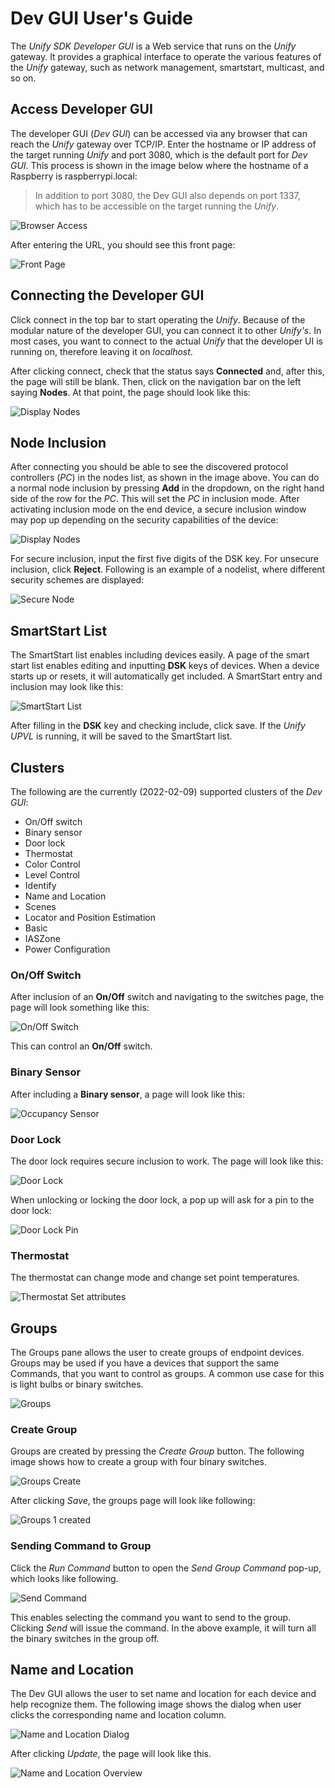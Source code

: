 # Dev GUI User's Guide

The _Unify SDK Developer GUI_ is a Web service that runs on the
_Unify_ gateway. It provides a graphical interface to operate the various features
of the _Unify_ gateway, such as network management, smartstart, multicast, and so on.

## Access Developer GUI

The developer GUI (_Dev GUI_) can be accessed via any browser that can
reach the _Unify_ gateway over TCP/IP. Enter the hostname or IP address of
the target running _Unify_ and port 3080, which is the default port for _Dev GUI_.
This process is shown in the image below where the hostname of a Raspberry is
raspberrypi.local:

> In addition to port 3080, the Dev GUI also depends on port 1337, which has to
> be accessible on the target running the _Unify_.

![Browser Access](doc/assets/img/browser_url.PNG)

After entering the URL, you should see this front page:

![Front Page](doc/assets/img/very_start.PNG)

## Connecting the Developer GUI

Click connect in the top bar to start operating the _Unify_. Because of the
modular nature of the developer GUI, you can connect it to other _Unify's_.
In most cases, you want to connect to the actual _Unify_ that the
developer UI is running on, therefore leaving it on _localhost_.

After clicking connect, check that the status says **Connected** and, after
this, the page will still be blank. Then, click on the navigation bar on the
left saying **Nodes**. At that point, the page should look like this:

![Display Nodes](doc/assets/img/connect.PNG)

## Node Inclusion

After connecting you should be able to see the discovered protocol controllers (_PC_)
in the nodes list, as shown in the image above.
You can do a normal node inclusion by pressing **Add** in the dropdown,
on the right hand side of the row for the _PC_.
This will set the _PC_ in inclusion mode. After activating inclusion mode
on the end device, a secure inclusion window may pop up depending on the
security capabilities of the device:

![Display Nodes](doc/assets/img/secure_inclusion_pop_up.PNG)

For secure inclusion, input the first five digits of the DSK key. For unsecure
inclusion, click **Reject**. Following is an example of a nodelist, where
different security schemes are displayed:

![Secure Node](doc/assets/img/secure_node_list_inclusion.PNG)

## SmartStart List

The SmartStart list enables including devices easily. A page of the smart
start list enables editing and inputting **DSK** keys of devices. When a device
starts up or resets, it will automatically get included. A SmartStart entry and
inclusion may look like this:

![SmartStart List](doc/assets/img/save_smart_start_device.PNG)

After filling in the **DSK** key and checking include, click save. If the _Unify
UPVL_ is running, it will be saved to the SmartStart list.

## Clusters

The following are the currently (2022-02-09) supported clusters of the _Dev GUI_:

- On/Off switch
- Binary sensor
- Door lock
- Thermostat
- Color Control
- Level Control
- Identify
- Name and Location
- Scenes
- Locator and Position Estimation
- Basic
- IASZone
- Power Configuration

### On/Off Switch

After inclusion of an **On/Off** switch and navigating to the switches page, the
page will look something like this:

![On/Off Switch](doc/assets/img/on_off.PNG)

This can control an **On/Off** switch.

### Binary Sensor

After including a **Binary sensor**, a page will look like this:

![Occupancy Sensor](doc/assets/img/occupancy_sensor.PNG)

### Door Lock

The door lock requires secure inclusion to work. The page will look like this:

![Door Lock](doc/assets/img/door_lock.PNG)

When unlocking or locking the door lock, a pop up will ask for a pin to the door
lock:

![Door Lock Pin](doc/assets/img/door_lock_pin.PNG)

### Thermostat

The thermostat can change mode and change set point temperatures.

![Thermostat Set attributes](doc/assets/img/thermostat_modes.PNG)

## Groups

The Groups pane allows the user to create groups of endpoint devices. Groups may
be used if you have a devices that support the same Commands, that you want to
control as groups. A common use case for this is light bulbs or binary switches.

![Groups](doc/assets/img/groups.PNG)

### Create Group

Groups are created by pressing the _Create Group_ button. The following image
shows how to create a group with four binary switches.

![Groups Create](doc/assets/img/groups_create.PNG)

After clicking _Save_, the groups page will look like following:

![Groups 1 created](doc/assets/img/groups_overview_1_group.PNG)

### Sending Command to Group

Click the _Run Command_ button to open the _Send Group Command_ pop-up, which
looks like following.

![Send Command](doc/assets/img/groups_send_command.PNG)

This enables selecting the command you want to send to the group. Clicking _Send_
will issue the command. In the above example, it will turn all the binary
switches in the group off.

## Name and Location

The Dev GUI allows the user to set name and location for each device and help recognize
them. The following image shows the dialog when user clicks the corresponding name and
location column.

![Name and Location Dialog](doc/assets/img/name_location_dialog.PNG)

After clicking _Update_, the page will look like this.

![Name and Location Overview](doc/assets/img/name_location_nodes.PNG)